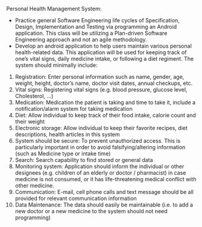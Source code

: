 Personal Health Management System:
 - Practice general Software Engineering life cycles of Specification, Design, Implementation and Testing via programming an Android application. This class will be utilizing a Plan-driven Software Engineering approach and not an agile methodology.
 - Develop an android application to help users maintain various personal health-related data. This application will be used for keeping track of one’s vital signs, daily medicine intake, or following a diet regiment. The system should minimally include:

  1. Registration: Enter personal information such as name, gender, age, weight, height, doctor’s name, doctor visit dates, annual checkups, etc.
  2. Vital signs: Registering vital signs (e.g. blood pressure, glucose level, Cholesterol, …)
  3. Medication: Medication the patient is taking and time to take it, include a notification/alarm system for taking medication
  4. Diet: Allow individual to keep track of their food intake, calorie count and their weight
  5. Electronic storage: Allow individual to keep their favorite recipes, diet descriptions, health articles in this system
  6. System should be secure: To prevent unauthorized access. This is particularly important in order to avoid falsifying/altering  information (such as Medicine type or intake time)
  7. Search: Search capability to find stored or general data
  8. Monitoring system: Application should inform the individual or other designees (e.g. children of an elderly or doctor / pharmacist) in case medicine is not consumed, or it has life-threatening medical conflict with other medicine. 
  9. Communication: E-mail, cell phone calls and text message should be all provided for relevant communication information
  10. Data Maintenance: The data should easily be maintainable (i.e. to add a new doctor or a new medicine to the system should not need programming)
